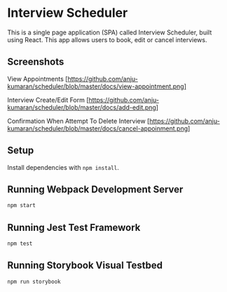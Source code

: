 # Interview Scheduler

This is a single page application (SPA) called Interview Scheduler, built using React. This app allows users to book, edit or cancel interviews.

## Screenshots

View Appointments
[https://github.com/anju-kumaran/scheduler/blob/master/docs/view-appointment.png]

Interview Create/Edit Form
[https://github.com/anju-kumaran/scheduler/blob/master/docs/add-edit.png]

Confirmation When Attempt To Delete Interview
[https://github.com/anju-kumaran/scheduler/blob/master/docs/cancel-appoinment.png]


## Setup

Install dependencies with `npm install`.

## Running Webpack Development Server

```sh
npm start
```

## Running Jest Test Framework

```sh
npm test
```

## Running Storybook Visual Testbed

```sh
npm run storybook
```
